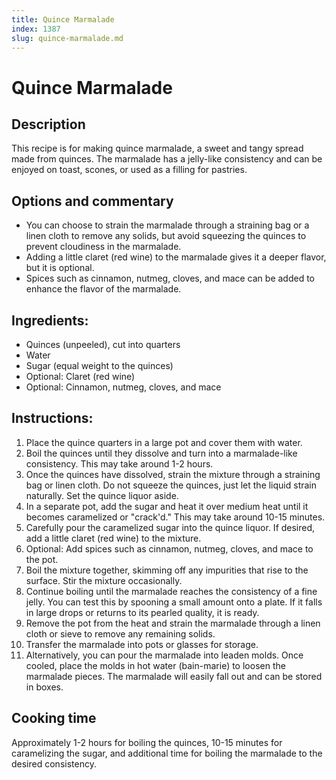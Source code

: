 ```yaml
---
title: Quince Marmalade
index: 1387
slug: quince-marmalade.md
---
```


# Quince Marmalade

## Description
This recipe is for making quince marmalade, a sweet and tangy spread made from quinces. The marmalade has a jelly-like consistency and can be enjoyed on toast, scones, or used as a filling for pastries.

## Options and commentary
- You can choose to strain the marmalade through a straining bag or a linen cloth to remove any solids, but avoid squeezing the quinces to prevent cloudiness in the marmalade.
- Adding a little claret (red wine) to the marmalade gives it a deeper flavor, but it is optional.
- Spices such as cinnamon, nutmeg, cloves, and mace can be added to enhance the flavor of the marmalade.

## Ingredients:
- Quinces (unpeeled), cut into quarters
- Water
- Sugar (equal weight to the quinces)
- Optional: Claret (red wine)
- Optional: Cinnamon, nutmeg, cloves, and mace

## Instructions:
1. Place the quince quarters in a large pot and cover them with water.
2. Boil the quinces until they dissolve and turn into a marmalade-like consistency. This may take around 1-2 hours.
3. Once the quinces have dissolved, strain the mixture through a straining bag or linen cloth. Do not squeeze the quinces, just let the liquid strain naturally. Set the quince liquor aside.
4. In a separate pot, add the sugar and heat it over medium heat until it becomes caramelized or "crack'd." This may take around 10-15 minutes.
5. Carefully pour the caramelized sugar into the quince liquor. If desired, add a little claret (red wine) to the mixture.
6. Optional: Add spices such as cinnamon, nutmeg, cloves, and mace to the pot.
7. Boil the mixture together, skimming off any impurities that rise to the surface. Stir the mixture occasionally.
8. Continue boiling until the marmalade reaches the consistency of a fine jelly. You can test this by spooning a small amount onto a plate. If it falls in large drops or returns to its pearled quality, it is ready.
9. Remove the pot from the heat and strain the marmalade through a linen cloth or sieve to remove any remaining solids.
10. Transfer the marmalade into pots or glasses for storage.
11. Alternatively, you can pour the marmalade into leaden molds. Once cooled, place the molds in hot water (bain-marie) to loosen the marmalade pieces. The marmalade will easily fall out and can be stored in boxes.

## Cooking time
Approximately 1-2 hours for boiling the quinces, 10-15 minutes for caramelizing the sugar, and additional time for boiling the marmalade to the desired consistency.